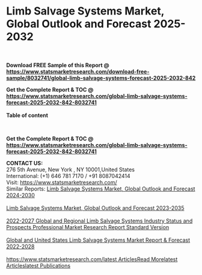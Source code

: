 <h1>Limb Salvage Systems Market, Global Outlook and Forecast 2025-2032</h1><br/><p><strong>Download FREE Sample of this Report @ <a href="https://www.statsmarketresearch.com/download-free-sample/8032741/global-limb-salvage-systems-forecast-2025-2032-842">https://www.statsmarketresearch.com/download-free-sample/8032741/global-limb-salvage-systems-forecast-2025-2032-842</a></strong></p><div><b>Get the Complete Report & TOC @ <a href="https://www.statsmarketresearch.com/global-limb-salvage-systems-forecast-2025-2032-842-8032741">https://www.statsmarketresearch.com/global-limb-salvage-systems-forecast-2025-2032-842-8032741</a></b></div><br><b>Table of content</b><p><br><div><b>Get the Complete Report & TOC @ <a href="https://www.statsmarketresearch.com/global-limb-salvage-systems-forecast-2025-2032-842-8032741">https://www.statsmarketresearch.com/global-limb-salvage-systems-forecast-2025-2032-842-8032741</a></b></div></p> <b>CONTACT US:</b><br>276 5th Avenue, New York , NY 10001,United States<br>International: (+1) 646 781 7170 / +91 8087042414<br>Visit: <a href="https://www.statsmarketresearch.com/">https://www.statsmarketresearch.com/</a><br>Similar Reports: <a href="https://www.statsmarketresearch.com/global-limb-salvage-systems-forecast-2025-2032-842-8032741">Limb Salvage Systems Market, Global Outlook and Forecast 2024-2030</a><br/><br/><a href="https://www.statsmarketresearch.com/global-limb-salvage-systems-forecast-2025-2032-842-8032741">Limb Salvage Systems Market, Global Outlook and Forecast 2023-2035</a><br/><br/><a href="https://www.statsmarketresearch.com/global-limb-salvage-systems-forecast-2025-2032-842-8032741">2022-2027 Global and Regional Limb Salvage Systems Industry Status and Prospects Professional Market Research Report Standard Version</a><br/><br/><a href="https://www.statsmarketresearch.com/global-limb-salvage-systems-forecast-2025-2032-842-8032741">Global and United States Limb Salvage Systems Market Report & Forecast 2022-2028</a><br/><br/><a href="https://gyeongbokgung.com">https://www.statsmarketresearch.com/</a><a href="https://hallyeomaritime.com">latest Articles</a><a href="https://jingwansa.com">Read More</a><a href=https://nguoiviet.jp/">latest Articles</a><a href="https://www.intelmarketresearch.com/">latest Publications</a>